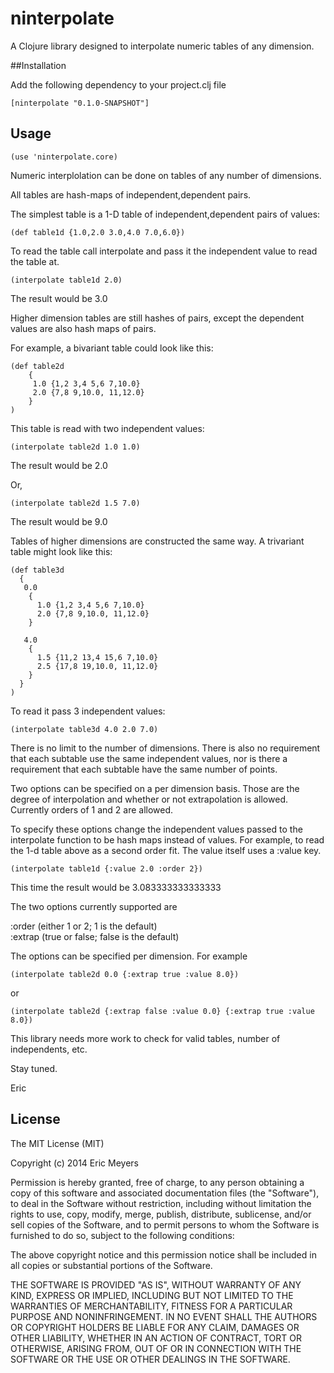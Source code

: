 # ninterpolate

A Clojure library designed to interpolate numeric tables of any dimension.

##Installation

Add the following dependency to your project.clj file

    [ninterpolate "0.1.0-SNAPSHOT"]

## Usage

    (use 'ninterpolate.core)

Numeric interplolation can be done on tables of any number of dimensions.

All tables are hash-maps of independent,dependent pairs.

The simplest table is a 1-D table of independent,dependent pairs of values:

    (def table1d {1.0,2.0 3.0,4.0 7.0,6.0})

To read the table call interpolate and pass it the independent value to read the table at.

    (interpolate table1d 2.0)

The result would be 3.0

Higher dimension tables are still hashes of pairs, except the dependent values
are also hash maps of pairs.

For example, a bivariant table could look like this:

    (def table2d  
        {  
         1.0 {1,2 3,4 5,6 7,10.0}  
         2.0 {7,8 9,10.0, 11,12.0}  
        }  
    )


This table is read with two independent values:

    (interpolate table2d 1.0 1.0)

The result would be 2.0

Or,

    (interpolate table2d 1.5 7.0)

The result would be 9.0

Tables of higher dimensions are constructed the same way. A trivariant
table might look like this:

    (def table3d
      {
       0.0
        {
          1.0 {1,2 3,4 5,6 7,10.0}
          2.0 {7,8 9,10.0, 11,12.0}
        }
  
       4.0
        {
          1.5 {11,2 13,4 15,6 7,10.0}
          2.5 {17,8 19,10.0, 11,12.0}
        }
      }
    )

To read it pass 3 independent values:

    (interpolate table3d 4.0 2.0 7.0)
    
There is no limit to the number of dimensions. There is also no requirement
that each subtable use the same independent values, nor is there a requirement
that each subtable have the same number of points.

Two options can be specified on a per dimension basis. Those are the degree of
interpolation and whether or not extrapolation is allowed. Currently orders of
1 and 2 are allowed.

To specify these options change the independent values passed to the interpolate
function to be hash maps instead of values. For example, to read the 1-d table
above as a second order fit. The value itself uses a :value key.

    (interpolate table1d {:value 2.0 :order 2})
    
This time the result would be 3.083333333333333

The two options currently supported are

:order (either 1 or 2; 1 is the default)  
:extrap (true or false; false is the default)  

The options can be specified per dimension. For example

    (interpolate table2d 0.0 {:extrap true :value 8.0})
or  

    (interpolate table2d {:extrap false :value 0.0} {:extrap true :value 8.0})



This library needs more work to check for valid tables, number of independents, etc.

Stay tuned.

Eric

## License

The MIT License (MIT)

Copyright (c) 2014 Eric Meyers

Permission is hereby granted, free of charge, to any person obtaining a copy
of this software and associated documentation files (the "Software"), to deal
in the Software without restriction, including without limitation the rights
to use, copy, modify, merge, publish, distribute, sublicense, and/or sell
copies of the Software, and to permit persons to whom the Software is
furnished to do so, subject to the following conditions:

The above copyright notice and this permission notice shall be included in
all copies or substantial portions of the Software.

THE SOFTWARE IS PROVIDED "AS IS", WITHOUT WARRANTY OF ANY KIND, EXPRESS OR
IMPLIED, INCLUDING BUT NOT LIMITED TO THE WARRANTIES OF MERCHANTABILITY,
FITNESS FOR A PARTICULAR PURPOSE AND NONINFRINGEMENT. IN NO EVENT SHALL THE
AUTHORS OR COPYRIGHT HOLDERS BE LIABLE FOR ANY CLAIM, DAMAGES OR OTHER
LIABILITY, WHETHER IN AN ACTION OF CONTRACT, TORT OR OTHERWISE, ARISING FROM,
OUT OF OR IN CONNECTION WITH THE SOFTWARE OR THE USE OR OTHER DEALINGS IN
THE SOFTWARE.
